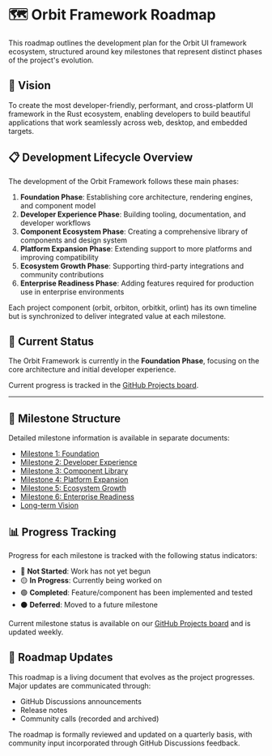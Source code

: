 # 🗺️ Orbit Framework Roadmap

This roadmap outlines the development plan for the Orbit UI framework ecosystem, structured around key milestones that represent distinct phases of the project's evolution.

## 🌟 Vision

To create the most developer-friendly, performant, and cross-platform UI framework in the Rust ecosystem, enabling developers to build beautiful applications that work seamlessly across web, desktop, and embedded targets.

## 📋 Development Lifecycle Overview

The development of the Orbit Framework follows these main phases:

1. **Foundation Phase**: Establishing core architecture, rendering engines, and component model
2. **Developer Experience Phase**: Building tooling, documentation, and developer workflows
3. **Component Ecosystem Phase**: Creating a comprehensive library of components and design system
4. **Platform Expansion Phase**: Extending support to more platforms and improving compatibility
5. **Ecosystem Growth Phase**: Supporting third-party integrations and community contributions
6. **Enterprise Readiness Phase**: Adding features required for production use in enterprise environments

Each project component (orbit, orbiton, orbitkit, orlint) has its own timeline but is synchronized to deliver integrated value at each milestone.

## 🚀 Current Status

The Orbit Framework is currently in the **Foundation Phase**, focusing on the core architecture and initial developer experience. 

Current progress is tracked in the [GitHub Projects board](https://github.com/orbitrs/orbit/projects/1).

---

## 📅 Milestone Structure

Detailed milestone information is available in separate documents:

- [Milestone 1: Foundation](/docs/roadmap/milestone-1-foundation.md)
- [Milestone 2: Developer Experience](/docs/roadmap/milestone-2-developer-experience.md)
- [Milestone 3: Component Library](/docs/roadmap/milestone-3-component-library.md)
- [Milestone 4: Platform Expansion](/docs/roadmap/milestone-4-platform-expansion.md)
- [Milestone 5: Ecosystem Growth](/docs/roadmap/milestone-5-ecosystem-growth.md)
- [Milestone 6: Enterprise Readiness](/docs/roadmap/milestone-6-enterprise-readiness.md)
- [Long-term Vision](/docs/roadmap/long-term-vision.md)

## 📊 Progress Tracking

Progress for each milestone is tracked with the following status indicators:

- 🔴 **Not Started**: Work has not yet begun
- 🟡 **In Progress**: Currently being worked on 
- 🟢 **Completed**: Feature/component has been implemented and tested
- ⚫ **Deferred**: Moved to a future milestone

Current milestone status is available on our [GitHub Projects board](https://github.com/orbitrs/orbit/projects/1) and is updated weekly.

## 🔄 Roadmap Updates

This roadmap is a living document that evolves as the project progresses. Major updates are communicated through:

- GitHub Discussions announcements
- Release notes
- Community calls (recorded and archived)

The roadmap is formally reviewed and updated on a quarterly basis, with community input incorporated through GitHub Discussions feedback.
